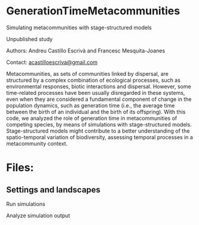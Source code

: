# GenerationTimeMetacommunities
Simulating metacommunities with stage-structured models

Unpublished study

Authors: Andreu Castillo Escrivà and Francesc Mesquita-Joanes

Contact: acastilloescriva@gmail.com

Metacommunities, as sets of communities linked by dispersal, are structured by a complex combination of ecological processes, such as environmental responses, biotic interactions and dispersal. However, some time-related processes have been usually disregarded in these systems, even when they are considered a fundamental component of change in the population dynamics, such as generation time (i.e., the average time between the birth of an individual and the birth of its offspring). With this code, we analyzed the role of generation time in metacommunities of competing species, by means of simulations with stage-structured models. Stage-structured models might contribute to a better understanding of the spatio-temporal variation of biodiversity, assessing temporal processes in a metacommunity context.

# Files:

Settings and landscapes
- 

Run simulations



Analyze simulation output
